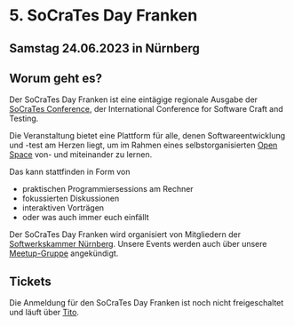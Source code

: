 # 5. SoCraTes Day Franken

## Samstag 24.06.2023 in Nürnberg

## Worum geht es?

Der SoCraTes Day Franken ist eine eintägige regionale Ausgabe
der <a href="https://socrates-conference.de/" target="_blank">SoCraTes Conference</a>, 
der International Conference for Software Craft and Testing.

Die Veranstaltung bietet eine Plattform für alle,
denen Softwareentwicklung und -test am Herzen liegt,
um im Rahmen eines selbstorganisierten <a href="https://agilecoachcamp.org/tiki-index.php?page=OpenSpace" target="_blank">Open Space</a>
von- und miteinander zu lernen.

Das kann stattfinden in Form von
- praktischen Programmiersessions am Rechner
- fokussierten Diskussionen
- interaktiven Vorträgen
- oder was auch immer euch einfällt

Der SoCraTes Day Franken wird organisiert von Mitgliedern
der <a href="https://www.softwerkskammer.org/groups/nuernberg" target="_blank">Softwerkskammer Nürnberg</a>.
Unsere Events werden auch über unsere <a href="https://www.meetup.com/de-DE/softwerkskammer-nuernberg/" target="_blank">Meetup-Gruppe</a> angekündigt.

## Tickets

Die Anmeldung für den SoCraTes Day Franken ist noch nicht freigeschaltet und läuft
über <a href="https://ti.to/SoCraTesDayFranken/2023" target="_blank">Tito</a>.
